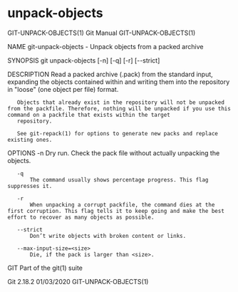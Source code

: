 # unpack-objects 
GIT-UNPACK-OBJECTS(1)                                                                             Git Manual                                                                            GIT-UNPACK-OBJECTS(1)

NAME
       git-unpack-objects - Unpack objects from a packed archive

SYNOPSIS
       git unpack-objects [-n] [-q] [-r] [--strict]

DESCRIPTION
       Read a packed archive (.pack) from the standard input, expanding the objects contained within and writing them into the repository in "loose" (one object per file) format.

       Objects that already exist in the repository will not be unpacked from the packfile. Therefore, nothing will be unpacked if you use this command on a packfile that exists within the target
       repository.

       See git-repack(1) for options to generate new packs and replace existing ones.

OPTIONS
       -n
           Dry run. Check the pack file without actually unpacking the objects.

       -q
           The command usually shows percentage progress. This flag suppresses it.

       -r
           When unpacking a corrupt packfile, the command dies at the first corruption. This flag tells it to keep going and make the best effort to recover as many objects as possible.

       --strict
           Don’t write objects with broken content or links.

       --max-input-size=<size>
           Die, if the pack is larger than <size>.

GIT
       Part of the git(1) suite

Git 2.18.2                                                                                        01/03/2020                                                                            GIT-UNPACK-OBJECTS(1)
